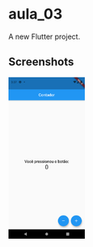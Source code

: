 # aula_03

A new Flutter project.

## Screenshots

<img src="screenshots/Screenshot_1617421025.png" style="width:30%">
